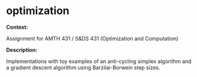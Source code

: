 # optimization

**Context:**

Assignment for AMTH 431 / S&DS 431 (Optimization and Computation)

**Description:**

Implementations with toy examples of an anti-cycling simplex algorithm and a gradient descent algorithm using Barzilai-Borwein step sizes.
